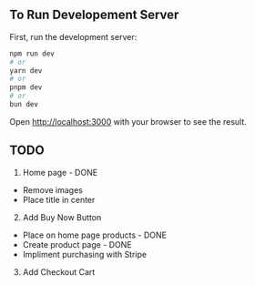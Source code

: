 ## To Run Developement Server

First, run the development server:

```bash
npm run dev
# or
yarn dev
# or
pnpm dev
# or
bun dev
```

Open [http://localhost:3000](http://localhost:3000) with your browser to see the result.

## TODO

1. Home page - DONE
- Remove images
- Place title in center

2. Add Buy Now Button
- Place on home page products - DONE
- Create product page - DONE
- Impliment purchasing with Stripe

3. Add Checkout Cart
